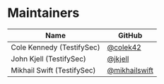 # Maintainers

| Name                       | GitHub          |
|----------------------------|-----------------|
| Cole Kennedy (TestifySec)      | [@colek42](https://github.com/colek42) |
| John Kjell (TestifySec)     | [@jkjell](https://github.com/jkjell) |
| Mikhail Swift (TestifySec) | [@mikhailswift](https://github.com/mikhailswift) |